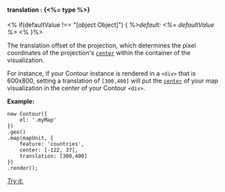 #### **translation** : {<%= type %>}

<% if(defaultValue !== "[object Object]") { %>*default: <%= defaultValue %>* <% }%>

The translation offset of the projection, which determines the pixel coordinates of the projection's [`center`](#geo_config/config.map.center) within the container of the visualization.

For instance, if your Contour instance is rendered in a `<div>` that is 600x800, setting a translation of `[300,400]` will put the [`center`](#geo_config/config.map.center) of your map visualization in the center of your Contour `<div>`.

**Example:**

	new Contour({
		el: '.myMap'
	})
    .geo()
	.map(mapUnit, {
		feature: 'countries',
		center: [-122, 37],
		translation: [300,400]
	})
	.render();

*[Try it.](<%= jsFiddleLink %>)*




